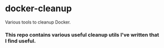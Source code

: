 # docker-cleanup
Various tools to cleanup Docker.

### This repo contains various useful cleanup utils I've written that I find useful.
